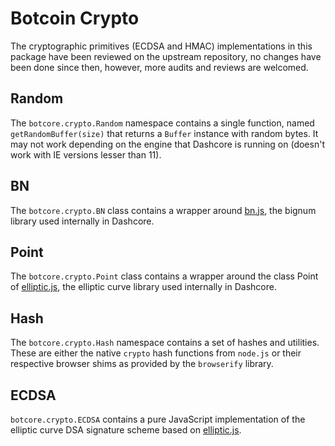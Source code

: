 # Botcoin Crypto
The cryptographic primitives (ECDSA and HMAC) implementations in this package have been reviewed on the upstream repository, no changes have been done since then, however, more audits and reviews are welcomed.

## Random
The `botcore.crypto.Random` namespace contains a single function, named `getRandomBuffer(size)` that returns a `Buffer` instance with random bytes. It may not work depending on the engine that Dashcore is running on (doesn't work with IE versions lesser than 11).

## BN
The `botcore.crypto.BN` class contains a wrapper around [bn.js](https://github.com/indutny/bn.js), the bignum library used internally in Dashcore.

## Point
The `botcore.crypto.Point` class contains a wrapper around the class Point of [elliptic.js](https://github.com/indutny/elliptic), the elliptic curve library used internally in Dashcore.

## Hash
The `botcore.crypto.Hash` namespace contains a set of hashes and utilities. These are either the native `crypto` hash functions from `node.js` or their respective browser shims as provided by the `browserify` library.

## ECDSA
`botcore.crypto.ECDSA` contains a pure JavaScript implementation of the elliptic curve DSA signature scheme based on [elliptic.js](https://github.com/indutny/elliptic).
